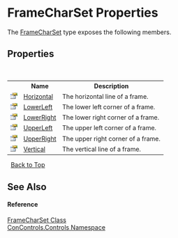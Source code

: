 # FrameCharSet Properties
 

The <a href="70bef3fa-802e-95ac-4ad8-d97820b4b25f">FrameCharSet</a> type exposes the following members.


## Properties
&nbsp;<table><tr><th></th><th>Name</th><th>Description</th></tr><tr><td>![Public property](media/pubproperty.gif "Public property")</td><td><a href="6d7c5acb-e1f5-79d3-0155-563f31b93aec">Horizontal</a></td><td>
The horizontal line of a frame.</td></tr><tr><td>![Public property](media/pubproperty.gif "Public property")</td><td><a href="bd6f4c44-eea5-5d14-0d33-75721bf0430e">LowerLeft</a></td><td>
The lower left corner of a frame.</td></tr><tr><td>![Public property](media/pubproperty.gif "Public property")</td><td><a href="619ba093-263a-48ac-1312-90f394cc363f">LowerRight</a></td><td>
The lower right corner of a frame.</td></tr><tr><td>![Public property](media/pubproperty.gif "Public property")</td><td><a href="00c41498-a0d0-35d8-9892-7a8c536df5ff">UpperLeft</a></td><td>
The upper left corner of a frame.</td></tr><tr><td>![Public property](media/pubproperty.gif "Public property")</td><td><a href="38226041-815f-ad00-b71a-6a457607b3c5">UpperRight</a></td><td>
The upper right corner of a frame.</td></tr><tr><td>![Public property](media/pubproperty.gif "Public property")</td><td><a href="720c5dbd-5646-83f7-a189-cab2e9c54476">Vertical</a></td><td>
The vertical line of a frame.</td></tr></table>&nbsp;
<a href="#framecharset-properties">Back to Top</a>

## See Also


#### Reference
<a href="70bef3fa-802e-95ac-4ad8-d97820b4b25f">FrameCharSet Class</a><br /><a href="8161a036-2926-0ace-99d3-20346d250e3b">ConControls.Controls Namespace</a><br />